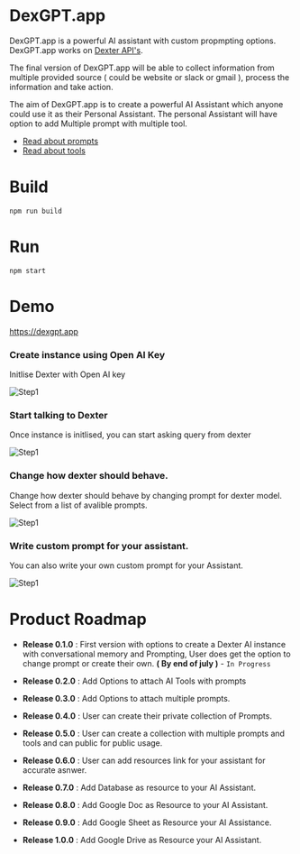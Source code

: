 # DexGPT.app

DexGPT.app is a powerful AI assistant with custom propmpting options. DexGPT.app works on [Dexter API's](https://dexgpt.gitbook.io/dexgpt-apis/).

The final version of DexGPT.app will be able to collect information from multiple provided source ( could be website or slack or gmail ), process the information and take action.

The aim of DexGPT.app is to create a powerful AI Assistant which anyone could use it as their Personal Assistant. The personal Assistant will have option to add Multiple prompt with multiple tool.

- [Read about prompts](https://docs.langchain.com/docs/components/prompts/)
- [Read about tools](https://python.langchain.com/docs/modules/agents/tools/integrations/apify)

# Build

```npm run build```

# Run

```npm start```

# Demo 

https://dexgpt.app

### Create instance using Open AI Key

Initlise Dexter with Open AI key

![Step1](projectimage/Step4.png)

### Start talking to Dexter

Once instance is initlised, you can start asking query from dexter

![Step1](projectimage/Step3.png)

### Change how dexter should behave.

Change how dexter should behave by changing prompt for dexter model. Select from a list of avalible prompts.

![Step1](projectimage/Step2.png)

### Write custom prompt for your assistant.

You can also write your own custom prompt for your Assistant.

![Step1](projectimage/Step1.png)

# Product Roadmap

- **Release 0.1.0** : First version with options to create a Dexter AI instance with conversational memory and Prompting, User does get the option to change prompt or create their own. **( By end of july )** - `In Progress`

- **Release 0.2.0** : Add Options to attach AI Tools with prompts

- **Release 0.3.0** : Add Options to attach multiple prompts.

- **Release 0.4.0** : User can create their private collection of Prompts. 

- **Release 0.5.0** : User can create a collection with multiple prompts and tools and can public for public usage.

- **Release 0.6.0** : User can add resources link for your assistant for accurate asnwer.

- **Release 0.7.0** : Add Database as resource to your AI Assistant.

- **Release 0.8.0** : Add Google Doc as Resource to your AI Assistant.

- **Release 0.9.0** : Add Google Sheet as Resource your AI Assistance.

- **Release 1.0.0** : Add Google Drive as Resource your AI Assistant.



